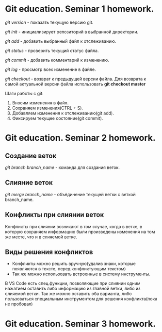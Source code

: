 # Git education. Seminar 1 homework.

*git version* - показать текущую версию git.

*git init* - инициализирует репозиторий в выбранной директории.

*git add* - добавить выбранный файл к отслеживанию.

*git status* - проверить текущий статус файла.

*git commit* - добавить комментарий к изменению.

*git log* - просмотр всех изменение в файле.

*git checkout* - возврат к предыдущей версии файла. Для возврата к самой актуальной версии файла использовать **git checkout master**

Шаги работы с git:
1. Вносим изменения в файл.
2. Сохраняем изменения(CTRL + S).
3. Добавляем изменения к отслеживанию(git add).
4. Фиксируем текущее состояние(git commit).


# Git education. Seminar 2 homework.

## Создание веток

*git branch branch_name* - команда для создания веток.

## Слияние веток

*git merge branch_name* - объёдинение текущей ветки с веткой branch_name.

## Конфликты при слиянии веток

Конфликты при слиянии возникают в том случае, когда в ветке, в которую сохраняем информацию были произведены изменения на том же месте, что и в слияемой ветке.

## Виды решения конфликтов

* Конфликты можно решить вручную(удалив знаки, которые появляются в тексте, перед конфликтующим текстом)
* Так же можно использовать встроенные в систему инструменты.

В VS Code есть спец.функции, позволяющие при слиянии одним нажатием оставить либо информацию из главной ветки, либо из слияемой ветки. Так же можно оставить оба варианта, либо пользоваться специальным инструментом для решения конфликта(пока не пробовал)

# Git education. Seminar 3 homework.